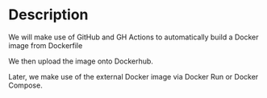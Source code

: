 # Description

We will make use of GitHub and GH Actions to automatically build a Docker image from Dockerfile

We then upload the image onto Dockerhub.

Later, we make use of the external Docker image via Docker Run or Docker Compose.

